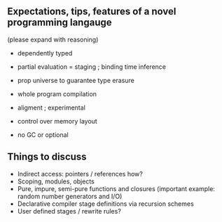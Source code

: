 ## Expectations, tips, features of a novel programming langauge
(please expand with reasoning)
- dependently typed
- partial evaluation = staging ; binding time inference
- prop universe to guarantee type erasure
- whole program compilation

- aligment ; experimental
- control over memory layout
- no GC or optional

## Things to discuss
- Indirect access: pointers / references how?
- Scoping, modules, objects
- Pure, impure, semi-pure functions and closures (important example: random number generators and I/O)
- Declarative compiler stage definitions via recursion schemes
- User defined stages / rewrite rules?
